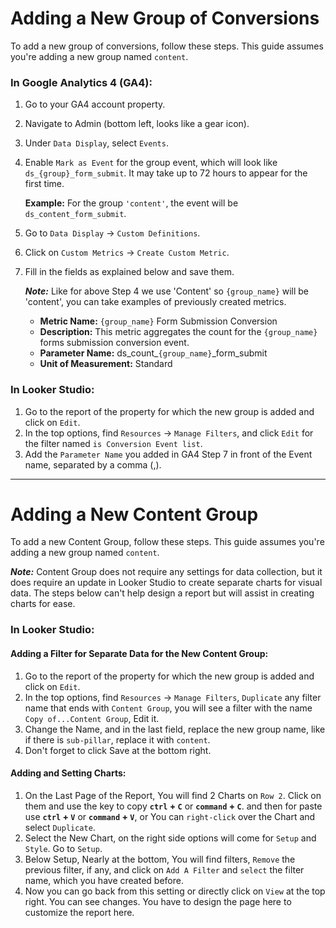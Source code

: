 # Adding a New Group of Conversions

To add a new group of conversions, follow these steps. This guide assumes you're adding a new group named `content`.

### In Google Analytics 4 (GA4):
1. Go to your GA4 account property.
2. Navigate to Admin (bottom left, looks like a gear icon).
3. Under `Data Display`, select `Events`.
4. Enable `Mark as Event` for the group event, which will look like `ds_{group}_form_submit`. It may take up to 72 hours to appear for the first time.

   **Example:** For the group `'content'`, the event will be `ds_content_form_submit`.

5. Go to `Data Display` -> `Custom Definitions`.
6. Click on `Custom Metrics` -> `Create Custom Metric`.
7. Fill in the fields as explained below and save them.

   ***Note:*** Like for above Step 4 we use 'Content' so `{group_name}` will be 'content', you can take examples of previously created metrics.

   - **Metric Name:** `{group_name}` Form Submission Conversion
   - **Description:** This metric aggregates the count for the `{group_name}` forms submission conversion event.
   - **Parameter Name:** ds_count_`{group_name}`_form_submit
   - **Unit of Measurement:** Standard

### In Looker Studio:
1. Go to the report of the property for which the new group is added and click on `Edit`.
2. In the top options, find `Resources` -> `Manage Filters`, and click `Edit` for the filter named `is Conversion Event list`.
3. Add the `Parameter Name` you added in GA4 Step 7 in front of the Event name, separated by a comma (,).

---

# Adding a New Content Group

To add a new Content Group, follow these steps. This guide assumes you're adding a new group named `content`.

***Note:*** Content Group does not require any settings for data collection, but it does require an update in Looker Studio to create separate charts for visual data. The steps below can't help design a report but will assist in creating charts for ease.

### In Looker Studio:

#### Adding a Filter for Separate Data for the New Content Group:
1. Go to the report of the property for which the new group is added and click on `Edit`.
2. In the top options, find `Resources` -> `Manage Filters`, `Duplicate` any filter name that ends with `Content Group`, you will see a filter with the name `Copy of...Content Group`, Edit it.
3. Change the Name, and in the last field, replace the new group name, like if there is `sub-pillar`, replace it with `content`.
4. Don't forget to click Save at the bottom right.

#### Adding and Setting Charts:
1. On the Last Page of the Report, You will find 2 Charts on `Row 2`. Click on them and use the key to copy **`ctrl` + `C`** or **`command` + `C`**. and then for paste use **`ctrl` + `V`** or **`command` + `V`**, or You can `right-click` over the Chart and select `Duplicate`.
2. Select the New Chart, on the right side options will come for `Setup` and `Style`. Go to `Setup`.
3. Below Setup, Nearly at the bottom, You will find filters, `Remove` the previous filter, if any, and click on `Add A Filter` and `select` the filter name, which you have created before.
4. Now you can go back from this setting or directly click on `View` at the top right. You can see changes. You have to design the page here to customize the report here.

